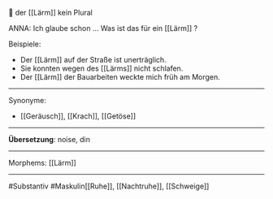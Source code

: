 🔵 der [[Lärm]]
kein Plural

ANNA: Ich glaube schon … Was ist das für ein [[Lärm]] ?  


Beispiele:

- Der [[Lärm]] auf der Straße ist unerträglich.
- Sie konnten wegen des [[Lärms]] nicht schlafen.
- Der [[Lärm]] der Bauarbeiten weckte mich früh am Morgen.

---
Synonyme:
- [[Geräusch]], [[Krach]], [[Getöse]]

---
**Übersetzung**: noise, din

---

Morphems:
[[Lärm]]

---
#Substantiv #Maskulin[[Ruhe]], [[Nachtruhe]], [[Schweige]]